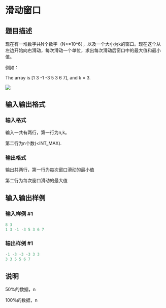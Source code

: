 # 滑动窗口

## 题目描述

现在有一堆数字共N个数字（N<=10^6），以及一个大小为k的窗口。现在这个从左边开始向右滑动，每次滑动一个单位，求出每次滑动后窗口中的最大值和最小值。

例如：

The array is [1 3 -1 -3 5 3 6 7], and k = 3.

![](https://cdn.luogu.com.cn/upload/pic/688.png)

## 输入输出格式

### 输入格式

输入一共有两行，第一行为n,k。

第二行为n个数(<INT\_MAX). 

### 输出格式

输出共两行，第一行为每次窗口滑动的最小值

第二行为每次窗口滑动的最大值

## 输入输出样例

### 输入样例 #1

```cpp
8 3
1 3 -1 -3 5 3 6 7
```


### 输出样例 #1

```cpp
-1 -3 -3 -3 3 3
3 3 5 5 6 7
```


## 说明

50%的数据，n

100%的数据，n

